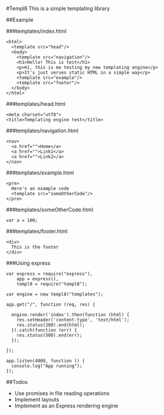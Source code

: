 #Templ8
This is a simple templating library

##Example

###templates/index.html
```
<html>
  <template src="head"/>
  <body>
    <template src="navigation"/>
    <h1>Hello! This is test</h1>
    <p>Hi, this is me testing my new templating engine</p>
    <p>It's just serves static HTML in a simple way</p>
    <template src="example"/>
    <template src="footer"/>
  </body>
</html>
```

###templates/head.html
```
<meta charset="utf8">
<title>Templating engine test</title>
```

###templates/navigation.html
```
<nav>
  <a href="">Home</a>
  <a href="">Link1</a>
  <a href="">Link2</a>
</nav>
```

###templates/example.html
```
<pre>
  Here's an example code
  <template src="someOtherCode"/>
</pre>
```

###templates/someOtherCode.html
```
var a = 100;
```

###templates/footer.html
```
<div>
  This is the footer
</div>
```

###Using express
```
var express = require("express"),
    app = express(),
    templ8 = require("templ8");

var engine = new templ8("templates");

app.get("/", function (req, res) {
  
  engine.render('index').then(function (html) {
    res.setHeader('content-type', 'text/html');
    res.status(200).end(html);
  }).catch(function (err) {
    res.status(500).end(err);
  });
  
});

app.listen(4000, function () {
  console.log("App running");
});
```

##Todos
* Use promises in file reading operations
* Implement layouts
* Implement as an Express rendering engine